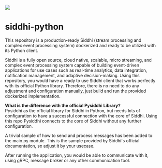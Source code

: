 ![](https://siddhi.io/images/siddhi-logo.svg)
# siddhi-python
This repository is a production-ready Siddhi (stream processing and complex event processing system) dockerized and ready
to be utilized with its Python client.

Siddhi is a fully open source, cloud native, scalable, micro streaming, and complex event processing system capable of
building event-driven applications for use cases such as real-time analytics, data integration, notification management,
and adaptive decision-making. Using this repository, you would have a ready to use Siddhi client that works perfectly
with its official Python library. Therefore, there is no need to do any adjustment and configuration manually,
just build and run the provided dockerized implementation.

__What is the difference with the official Pysiddhi Library?__  
Pysiddhi as the official library for Siddhi in Python, but needs lots of configuration to have a successful connection 
with the core of Siddhi. Using this repo Pysiddhi connects to the core of Siddhi without any further 
configuration. 

A trivial sample of how to send and process messages has been added to the main.py module.
This is the sample provided by Siddhi's official documentation, so adjust it by your usecase.

After running the application, you would be able to communicate with it, using gRPC, message broker or any other 
communication tool.